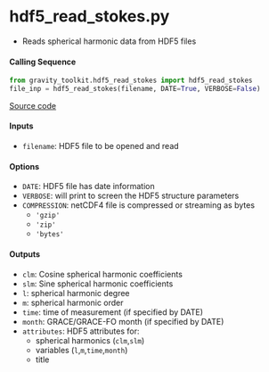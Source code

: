 hdf5_read_stokes.py
===================

 - Reads spherical harmonic data from HDF5 files

#### Calling Sequence
```python
from gravity_toolkit.hdf5_read_stokes import hdf5_read_stokes
file_inp = hdf5_read_stokes(filename, DATE=True, VERBOSE=False)
```
[Source code](https://github.com/tsutterley/read-GRACE-harmonics/blob/main/gravity_toolkit/hdf5_read_stokes.py)

#### Inputs
 - `filename`: HDF5 file to be opened and read

#### Options
 - `DATE`: HDF5 file has date information
 - `VERBOSE`: will print to screen the HDF5 structure parameters
 - `COMPRESSION`: netCDF4 file is compressed or streaming as bytes
    * `'gzip'`
    * `'zip'`
    * `'bytes'`

#### Outputs
 - `clm`: Cosine spherical harmonic coefficients
 - `slm`: Sine spherical harmonic coefficients
 - `l`: spherical harmonic degree
 - `m`: spherical harmonic order
 - `time`: time of measurement (if specified by DATE)
 - `month`: GRACE/GRACE-FO month (if specified by DATE)
 - `attributes`: HDF5 attributes for:
     * spherical harmonics (`clm`,`slm`)
     * variables (`l`,`m`,`time`,`month`)
     * title
